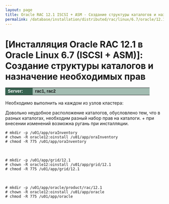 ```yaml
---
layout: page
title: Oracle RAC 12.1 ISCSI + ASM - Создание структуры каталогов и назначение необходимых прав
permalink: /database/installation/distributed/rac/linux/6.7/oracle/12.1/iscsi-asm/create-folder-structure-and-user-permissions/
---
```


# [Инсталляция Oracle RAC 12.1 в Oracle Linux 6.7 (ISCSI + ASM)]: Создание структуры каталогов и назначение необходимых прав

<table cellpadding="4" cellspacing="2" align="center" border="0" width="100%">
	<tr>
		<td style="color: rgb(255, 255, 255);" bgcolor="#386351" width="14%"><span style="font-family: Arial,Helvetica,sans-serif; font-size: 14px;"><strong>Server:</strong></span></td>
		<td height="20" bgcolor="#a2bcb1" width="60%"><span style="font-family: Arial,Helvetica,sans-serif; font-size: 14px;"><strong>rac1, rac2</strong></span></td>
	</tr>
</table>

Необходимо выполнить на каждом из узлов кластера:

Довольно неудобное расположение каталогов, обусловлено тем, что в разных каталогах, необходим
разный набор прав на каталоги. + при внесении изменений возможна ругань при инсталляции.

    # mkdir -p /u01/app/oraInventory
    # chown -R oracle12:oinstall /u01/app/oraInventory
    # chmod -R 775 /u01/app/oraInventory

<br/>

    # mkdir -p /u01/app/grid/12.1
    # chown -R oracle12:oinstall /u01/app/grid/12.1
    # chmod -R 775 /u01/app/grid/12.1

<br/>

    # mkdir -p /u01/app/oracle/product/rac/12.1
    # chown -R oracle12:oinstall /u01/app/oracle
    # chmod -R 775 /u01/app/oracle

<!--

	UPD

	# mkdir -p /u01/app/12.1.0/grid
	# chown -R oracle12:oinstall /u01/app/12.1.0/grid
	# chmod -R 775 /u01/app/12.1.0/grid

-->
